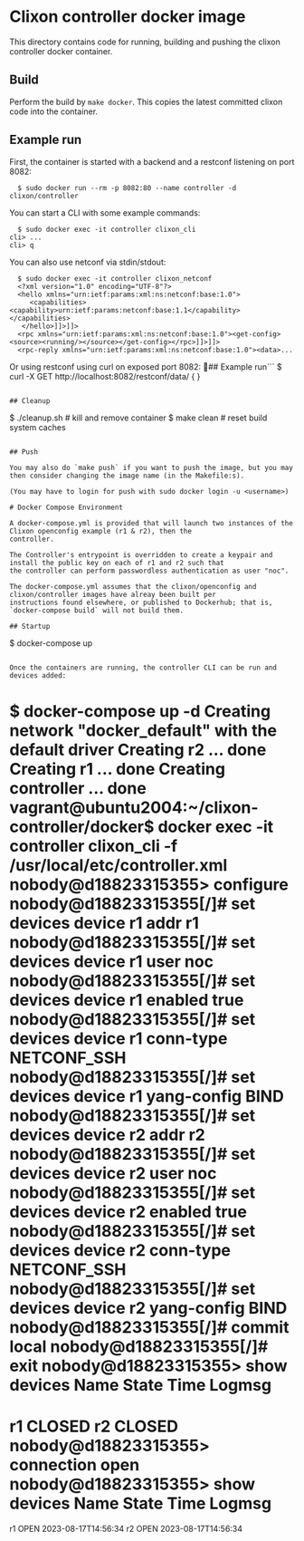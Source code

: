 # Clixon controller docker image

This directory contains code for running, building and pushing the clixon
controller docker container. 

## Build

Perform the build by `make docker`. This copies the latest committed clixon code into the container.

## Example run

First, the container is started with a backend and a restconf listening on port 8082:
```
  $ sudo docker run --rm -p 8082:80 --name controller -d clixon/controller
```

You can start a CLI with some example commands:
```
  $ sudo docker exec -it controller clixon_cli
cli> ...
cli> q   
```

You can also use netconf via stdin/stdout:
```
  $ sudo docker exec -it controller clixon_netconf
  <?xml version="1.0" encoding="UTF-8"?>
  <hello xmlns="urn:ietf:params:xml:ns:netconf:base:1.0">
     <capabilities><capability>urn:ietf:params:netconf:base:1.1</capability></capabilities>
   </hello>]]>]]>
  <rpc xmlns="urn:ietf:params:xml:ns:netconf:base:1.0"><get-config><source><running/></source></get-config></rpc>]]>]]>
  <rpc-reply xmlns="urn:ietf:params:xml:ns:netconf:base:1.0"><data>...
```

Or using restconf using curl on exposed port 8082:
## Example run```
  $ curl -X GET http://localhost:8082/restconf/data/
{
}
```

## Cleanup

```
  $ ./cleanup.sh # kill and remove container
  $ make clean   # reset build system caches
```

## Push

You may also do `make push` if you want to push the image, but you may then consider changing the image name (in the Makefile:s).

(You may have to login for push with sudo docker login -u <username>)

# Docker Compose Environment

A docker-compose.yml is provided that will launch two instances of the Clixon openconfig example (r1 & r2), then the
controller.

The Controller's entrypoint is overridden to create a keypair and install the public key on each of r1 and r2 such that
the controller can perform passwordless authentication as user "noc".

The docker-compose.yml assumes that the clixon/openconfig and clixon/controller images have alreay been built per
instructions found elsewhere, or published to Dockerhub; that is, `docker-compose build` will not build them.

## Startup

```
  $ docker-compose up
```

Once the containers are running, the controller CLI can be run and devices added:

```
  $ docker-compose up -d
  Creating network "docker_default" with the default driver
  Creating r2 ... done
  Creating r1 ... done
  Creating controller ... done
  vagrant@ubuntu2004:~/clixon-controller/docker$ docker exec -it controller clixon_cli -f /usr/local/etc/controller.xml
  nobody@d18823315355> configure
  nobody@d18823315355[/]# set devices device r1 addr r1
  nobody@d18823315355[/]# set devices device r1 user noc
  nobody@d18823315355[/]# set devices device r1 enabled true
  nobody@d18823315355[/]# set devices device r1 conn-type NETCONF_SSH
  nobody@d18823315355[/]# set devices device r1 yang-config BIND
  nobody@d18823315355[/]# set devices device r2 addr r2
  nobody@d18823315355[/]# set devices device r2 user noc
  nobody@d18823315355[/]# set devices device r2 enabled true
  nobody@d18823315355[/]# set devices device r2 conn-type NETCONF_SSH
  nobody@d18823315355[/]# set devices device r2 yang-config BIND
  nobody@d18823315355[/]# commit local
  nobody@d18823315355[/]# exit
  nobody@d18823315355> show devices
  Name                    State      Time                   Logmsg
  =======================================================================================
  r1                      CLOSED
  r2                      CLOSED
  nobody@d18823315355> connection open
  nobody@d18823315355> show devices
  Name                    State      Time                   Logmsg
  =======================================================================================
  r1                      OPEN       2023-08-17T14:56:34
  r2                      OPEN       2023-08-17T14:56:34
```
